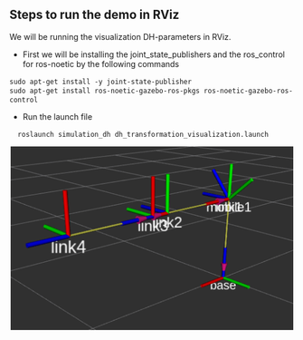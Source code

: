 ## Steps to run the demo in RViz 
We will be running the visualization DH-parameters in RViz.
* First we will be installing the joint_state_publishers and the ros_control for ros-noetic by the following commands

```
sudo apt-get install -y joint-state-publisher
sudo apt-get install ros-noetic-gazebo-ros-pkgs ros-noetic-gazebo-ros-control
```

*  Run the launch file
```
  roslaunch simulation_dh dh_transformation_visualization.launch    
```

<p align="center">
  <img src="../assets/simulation_dh.png" width="500"/>
</p>
